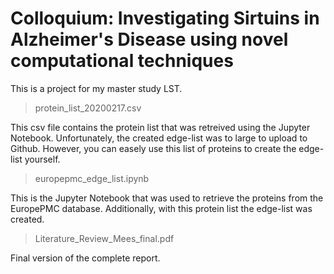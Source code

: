# Colloquium: Investigating Sirtuins in Alzheimer's Disease using novel computational techniques

This is a project for my master study LST. 

> protein_list_20200217.csv

This csv file contains the protein list that was retreived using the Jupyter Notebook. Unfortunately, the created edge-list was to large to upload to Github. However, you can easely use this list of proteins to create the edge-list yourself.

> europepmc_edge_list.ipynb

This is the Jupyter Notebook that was used to retrieve the proteins from the EuropePMC database. Additionally, with this protein list the edge-list was created.

> Literature_Review_Mees_final.pdf

Final version of the complete report.
